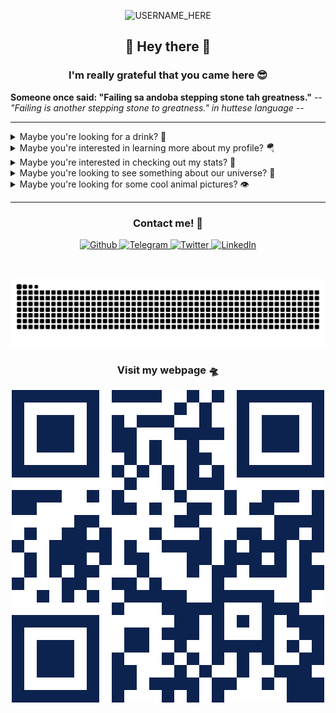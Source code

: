 <p align="center">

  <img src="https://socialify.git.ci/nclsbayona/nclsbayona/image?description=1&descriptionEditable=Come%20check%20my%20profile!&font=Bitter&pattern=Signal&theme=Dark" alt="USERNAME_HERE" width="640" height="320" />

</p>

<h2 align="center">👋 Hey there 👋</h2>

<h3 align="center">I'm really grateful that you came here 😎</h3>

<!--p  align="center">
<img src="logo.png" alt="Logo" width="480">
</p-->


<p align="center">

  <strong align="center">Someone once said: &quot;Failing sa andoba stepping stone tah greatness.&quot;</strong>
  <i>-- &quot;Failing is another stepping stone to greatness.&quot; in huttese language --</i>

</p>


----

<details name="info">
<summary>Maybe you're looking for a drink? 🍹</summary>
<br />
<h4 align="center">747 Drink</h4>
<p align="center">

<img src="https://www.thecocktaildb.com/images/media/drink/i9suxb1582474926.jpg" alt="Drink image" />

</p>

<h5 align="center">Alcoholic - Cocktail</h5>

<h5 align="center">Necessary ingredients</h5>
<table align="center">
<tr>
<td>
<table frame="box" rules="cols">
    <thead>
        <tr>
            <th style="padding-left: 1em; padding-right: 1em; text-align: center">Ingredient</th>
            <th style="padding-left: 1em; padding-right: 1em; text-align: center">Measure</th>
        </tr>
    </thead>
    <tbody>
        <tr>
            <td style="padding-left: 1em; padding-right: 1em; text-align: center; vertical-align: top">Vodka</td>
            <td style="padding-left: 1em; padding-right: 1em; text-align: center; vertical-align: top">1 oz</td>
        </tr>
        <tr>
            <td style="padding-left: 1em; padding-right: 1em; text-align: center; vertical-align: top">Roses sweetened lime juice</td>
            <td style="padding-left: 1em; padding-right: 1em; text-align: center; vertical-align: top">1 oz</td>
        </tr>
        <tr>
            <td style="padding-left: 1em; padding-right: 1em; text-align: center; vertical-align: top">Cranberry Juice</td>
            <td style="padding-left: 1em; padding-right: 1em; text-align: center; vertical-align: top">1 oz</td>
        </tr>
        <tr>
            <td style="padding-left: 1em; padding-right: 1em; text-align: center; vertical-align: top">Sprite</td>
            <td style="padding-left: 1em; padding-right: 1em; text-align: center; vertical-align: top">Top</td>
        </tr>
        <tr>
            <td style="padding-left: 1em; padding-right: 1em; text-align: center; vertical-align: top"></td>
            <td style="padding-left: 1em; padding-right: 1em; text-align: center; vertical-align: top"></td>
        </tr>
        <tr>
            <td style="padding-left: 1em; padding-right: 1em; text-align: center; vertical-align: top"></td>
            <td style="padding-left: 1em; padding-right: 1em; text-align: center; vertical-align: top"></td>
        </tr>
        <tr>
            <td style="padding-left: 1em; padding-right: 1em; text-align: center; vertical-align: top"></td>
            <td style="padding-left: 1em; padding-right: 1em; text-align: center; vertical-align: top"></td>
        </tr>
    </tbody>
</table>
</td>
</tr>
</table>



<p align="center">
Fill a Collins glass with ice.
Pour in vodka, lime cordial, and cranberry juice.
Fill up with Sprite.
Garnish with a Lime wheel or some cranberries
</p>

----

</details>


<details name="info">
<summary>Maybe you're interested in learning more about my profile? 🪂</summary>
<br />
<h5 align="center">👀 Visitor count</h5>
<p align="center">

<img src="https://profile-counter.glitch.me/nclsbayona/count.svg"/>

</p>
<p align="center">

<img src="https://img.shields.io/github/followers/nclsbayona?color=003153&logo=github&style=for-the-badge"/>
<img src="https://img.shields.io/github/last-commit/nclsbayona/nclsbayona?color=003153&logo=github&style=for-the-badge&label=Latest%20Profile%20Commit">

</p>
<p align="center">

<img src="https://github-profile-trophy.vercel.app/?username=nclsbayona&theme=dracula&no-frame=false&margin-w=5&margin-h=5&no-bg=true&column=4">

</p>

----

</details>


<details name="info">
<summary>Maybe you're interested in checking out my stats? 🐣</summary>
<br />
<h4 align="center">General GitHub Stats 🌀</h4>

<p align="center">

<!--h5>😃 General Overview</h5-->
<img src="https://github-readme-stats.vercel.app/api?username=nclsbayona&show_icons=true&count_private=true&include_all_commits=true&locale=en&theme=tokyonight" width="260">

<!--h5>Life-Time Stats Overview 😃</h5-->
<img src="https://github-readme-streak-stats.herokuapp.com/?user=nclsbayona&theme=algolia" width="260">

</p>

<br />

<h4 align="center">🤖 Programming Languages Stats</h4>

<p align="center">

<!--h5>Most Used Languages Stats 💾</h5-->
<img src="https://github-readme-stats.vercel.app/api/top-langs/?username=nclsbayona&show_icons=true&locale=en&langs_count=5&theme=tokyonight">

</p>

<br />

<h4 align="center">⌚General Weekly-Stats</h4>
<table align="center">
<tr>
<td>
<table frame="box" rules="cols">
    <thead>
        <tr>
            <th style="padding-left: 1em; padding-right: 1em; text-align: center">Language name</th>
            <th style="padding-left: 1em; padding-right: 1em; text-align: center">Time spent</th>
        </tr>
    </thead>
    <tbody>
    </tbody>
</table>
</td>
<td>
<table frame="box" rules="cols">
    <thead>
        <tr>
            <th style="padding-left: 1em; padding-right: 1em; text-align: center">OS name</th>
            <th style="padding-left: 1em; padding-right: 1em; text-align: center">Time spent</th>
        </tr>
    </thead>
    <tbody>
    </tbody>
</table>
</td>
</tr>
</table>

----
</details>


<details name="info">
<summary>Maybe you're looking to see something about our universe? 🔭</summary>

<br />
<h4 align="center">Unusual Nebula Pa 30 - ©️ NASA @ 2024-04-03</h4>
<p align="center">

<img src="https://apod.nasa.gov/apod/image/2404/Pa30V_NASA_960.jpg" alt="Unusual Nebula Pa 30 image" />

</p>

<h5 align="center">What created this unusual celestial firework? The nebula, dubbed Pa 30, appears in the same sky direction now as a bright &quot;guest star&quot; did in the year 1181. Although Pa 30's filaments look similar to that created by a nova (for example GK Per), and a planetary nebula (for example NGC 6751), some astronomers now propose that it was created by a rare type of supernova: a thermonuclear Type Iax, and so is (also) named SN 1181.  In this model, the supernova was not the result of the detonation of a single star, but rather a blast that occurred when two white dwarf stars spiraled together and merged.  The blue dot in the center is hypothesized to be a zombie star, the remnant white dwarf that somehow survived this supernova-level explosion.  The featured image combines images and data obtained with infrared (WISE), visible  (MDM, Pan-STARRS), and X-ray (Chandra, XMM) telescopes.  Future observations and analyses may tell us more.   NASA Coverage: Total Solar Eclipse of 2024 April 8</h5>

----

</details>

<details name="info">
<summary>Maybe you're looking for some cool animal pictures? 👁️</summary>

<br />
<table align="center">
<tr>
<td>
<img src="https://cdn.animality.xyz/dog/4.png" width="180"/>
</td>
<td>
<img src="https://cdn.animality.xyz/duck/19.png" width="180"/>
</td>
<td>
<img src="https://cdn.animality.xyz/fox/22.png" width="180"/>
</td>
</tr>
<tr>
<td>
<img src="https://cdn.animality.xyz/cat/9.png" width="180"/>
</td>
<td>
<img src="https://cdn.animality.xyz/bird/12.png" width="180"/>
</td>
<td>
<img src="https://cdn.animality.xyz/panda/11.png" width="180"/>
</td>
</tr>
<tr>
<td>
<img src="https://cdn.animality.xyz/redpanda/3.png" width="180"/>
</td>
<td>
<img src="https://cdn.animality.xyz/koala/11.png" width="180"/>
</td>
<td>
<img src="https://cdn.animality.xyz/whale/12.png" width="180"/>
</td>
</tr>
<tr>
<td>
<img src="https://cdn.animality.xyz/dolphin/21.png" width="180"/>
</td>
<td>
<img src="https://cdn.animality.xyz/kangaroo/23.png" width="180"/>
</td>
<td>
<img src="https://cdn.animality.xyz/rabbit/21.png" width="180"/>
</td>
</tr>
<tr>
<td>
<img src="https://cdn.animality.xyz/lion/6.png" width="180"/>
</td>
<td>
<img src="https://cdn.animality.xyz/bear/14.png" width="180"/>
</td>
<td>
<img src="https://cdn.animality.xyz/frog/15.png" width="180"/>
</td>
</tr>
<tr>
<td>
<img src="https://cdn.animality.xyz/penguin/22.png" width="180"/>
</td>
<td>
<img src="https://cdn.animality.xyz/axolotl/7.png" width="180"/>
</td>
<td>
<img src="https://cdn.animality.xyz/capybara/8.png" width="180"/>
</td>
</tr>
<tr>
<td>
<img src="https://cdn.animality.xyz/hedgehog/10.png" width="180"/>
</td>
<td>
<img src="https://cdn.animality.xyz/turtle/14.png" width="180"/>
</td>
<td>
<img src="https://cdn.animality.xyz/narwhal/11.png" width="180"/>
</td>
</tr>
<tr>
<td>
<img src="https://cdn.animality.xyz/squirrel/2.png" width="180"/>
</td>
<td>
<img src="https://cdn.animality.xyz/fish/10.png" width="180"/>
</td>
<td>
<img src="https://cdn.animality.xyz/horse/2.png" width="180"/>
</td>
</tr>
</table>

----

</details>


----

<h3 align="center">Contact me! 📇</h3>

<p align="center">
<a href="https://github.com/nclsbayona" target="_blank">
 <img alt="Github" src="https://img.shields.io/badge/GitHub-%2312180E.svg?&style=for-the-badge&logo=Github&logoColor=white">
</a>

<a href="https://t.me/nclsbayona" target="_blank">
 <img alt="Telegram" src="https://img.shields.io/badge/-TELEGRAM-blue?&style=for-the-badge&logo=telegram&logoColor=white">
</a>

<a href="https://twitter.com/nclsbayona" target="_blank">
 <img alt="Twitter" src="https://img.shields.io/badge/twitter-%231DA1F2.svg?&style=for-the-badge&logo=twitter&logoColor=white">
</a>

<a href="https://www.linkedin.com/in/nclsbayona" target="_blank">
 <img alt="LinkedIn" src="https://img.shields.io/badge/-LINKEDIN-lightblue?&style=for-the-badge&logo=linkedin&logoColor=white">
</a>

<!-- <a href="https://instagram.com/" target="_blank">
 <img alt="Instagram" src="https://img.shields.io/badge/-INSTAGRAM-critical?&style=for-the-badge&logo=instagram&logoColor=white">
</a>

<a href="https://www.discord.com/channels/" target="_blank">
 <img alt="Discord" src="https://img.shields.io/badge/-DISCORD-darkblue?&style=for-the-badge&logo=discord&logoColor=white">
</a> !-->


</p>

<br />


<p align="center">

<img src="https://raw.githubusercontent.com/nclsbayona/Daily.dev-devcard-books/output/github-contribution-grid-snake-sissa.svg">

</p>


<h3 align="center">Visit my webpage 🛸</h3>
<p align="center"><a href="https://nclsbayona.github.io" target="_blank">
 <img src="QR.png">
</a></p>

</p>

